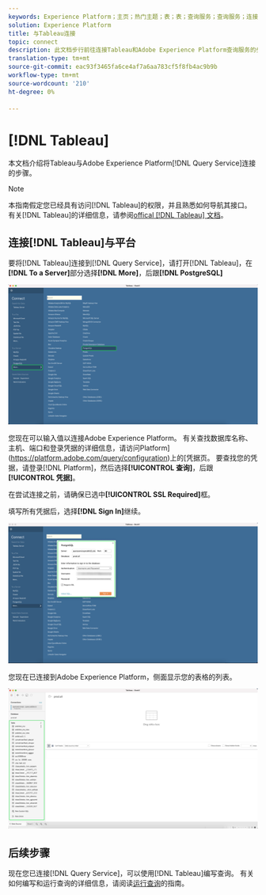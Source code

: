 ```yaml
---
keywords: Experience Platform；主页；热门主题；表；表；查询服务；查询服务；连接到查询服务；
solution: Experience Platform
title: 与Tableau连接
topic: connect
description: 此文档步行前往连接Tableau和Adobe Experience Platform查询服务的步骤。
translation-type: tm+mt
source-git-commit: eac93f3465fa6ce4af7a6aa783cf5f8fb4ac9b9b
workflow-type: tm+mt
source-wordcount: '210'
ht-degree: 0%

---
```



# [!DNL Tableau]

本文档介绍将Tableau与Adobe Experience Platform[!DNL Query Service]连接的步骤。

>[!NOTE]
>
> 本指南假定您已经具有访问[!DNL Tableau]的权限，并且熟悉如何导航其接口。 有关[!DNL Tableau]的详细信息，请参阅[offical [!DNL Tableau] 文档](https://help.tableau.com/current/pro/desktop/en-us/default.htm)。

## 连接[!DNL Tableau]与平台

要将[!DNL Tableau]连接到[!DNL Query Service]，请打开[!DNL Tableau]，在&#x200B;**[!DNL To a Server]**&#x200B;部分选择&#x200B;**[!DNL More]**，后跟&#x200B;**[!DNL PostgreSQL]**

![](../images/clients/tableau/open-connection.png)

您现在可以输入值以连接Adobe Experience Platform。 有关查找数据库名称、主机、端口和登录凭据的详细信息，请访问Platform](https://platform.adobe.com/query/configuration)上的[凭据页。 要查找您的凭据，请登录[!DNL Platform]，然后选择&#x200B;**[!UICONTROL 查询]**，后跟&#x200B;**[!UICONTROL 凭据]**。

在尝试连接之前，请确保已选中&#x200B;**[!UICONTROL SSL Required]**&#x200B;框。

填写所有凭据后，选择&#x200B;**[!DNL Sign In]**&#x200B;继续。

![](../images/clients/tableau/sign-in.png)

您现在已连接到Adobe Experience Platform，侧面显示您的表格的列表。

![](../images/clients/tableau/connected.png)

## 后续步骤

现在您已连接[!DNL Query Service]，可以使用[!DNL Tableau]编写查询。 有关如何编写和运行查询的详细信息，请阅读[运行查询](../best-practices/writing-queries.md)的指南。
